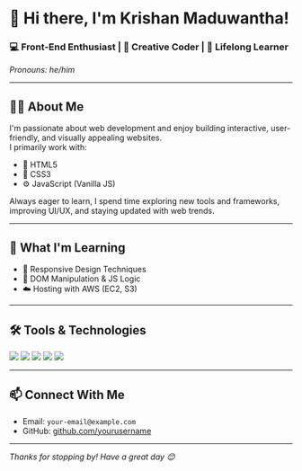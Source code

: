 <!-- GitHub Profile README.md -->

# 👋 Hi there, I'm Krishan Maduwantha!

### 💻 Front-End Enthusiast | 🎨 Creative Coder | 🌱 Lifelong Learner  
*Pronouns: he/him*

---

## 🧑‍💻 About Me

I'm passionate about web development and enjoy building interactive, user-friendly, and visually appealing websites.  
I primarily work with:

- 🧱 HTML5
- 🎨 CSS3
- ⚙️ JavaScript (Vanilla JS)

Always eager to learn, I spend time exploring new tools and frameworks, improving UI/UX, and staying updated with web trends.

---

## 🚀 What I'm Learning

- 📱 Responsive Design Techniques  
- 🔧 DOM Manipulation & JS Logic  
- ☁️ Hosting with AWS (EC2, S3)

---

## 🛠️ Tools & Technologies

<p>
  <img src="https://img.shields.io/badge/HTML5-E34F26?style=flat&logo=html5&logoColor=white" />
  <img src="https://img.shields.io/badge/CSS3-1572B6?style=flat&logo=css3&logoColor=white" />
  <img src="https://img.shields.io/badge/JavaScript-F7DF1E?style=flat&logo=javascript&logoColor=black" />
  <img src="https://img.shields.io/badge/Visual%20Studio%20Code-007ACC?style=flat&logo=visual-studio-code&logoColor=white" />
  <img src="https://img.shields.io/badge/AWS-232F3E?style=flat&logo=amazon-aws&logoColor=white" />
</p>

---

## 📫 Connect With Me

- Email: `your-email@example.com`  
- GitHub: [github.com/yourusername](https://github.com/yourusername)

---

_Thanks for stopping by! Have a great day 😊_
